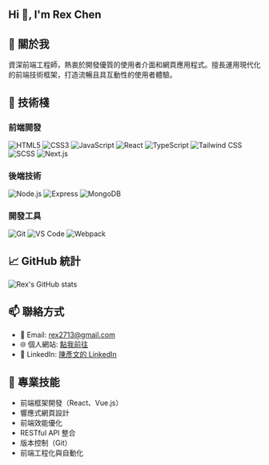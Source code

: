 ## Hi 👋, I'm Rex Chen

## 🚀 關於我

資深前端工程師，熱衷於開發優質的使用者介面和網頁應用程式。擅長運用現代化的前端技術框架，打造流暢且具互動性的使用者體驗。

## 🔧 技術棧

### 前端開發

![HTML5](https://img.shields.io/badge/-HTML5-E34F26?style=flat-square&logo=html5&logoColor=white)
![CSS3](https://img.shields.io/badge/-CSS3-1572B6?style=flat-square&logo=css3)
![JavaScript](https://img.shields.io/badge/-JavaScript-F7DF1E?style=flat-square&logo=javascript&logoColor=black)
![React](https://img.shields.io/badge/-React-61DAFB?style=flat-square&logo=react&logoColor=black)
![TypeScript](https://img.shields.io/badge/-TypeScript-3178C6?style=flat-square&logo=typescript&logoColor=white)
![Tailwind CSS](https://img.shields.io/badge/-Tailwind%20CSS-38B2AC?style=flat-square&logo=tailwind-css&logoColor=white)
![SCSS](https://img.shields.io/badge/-SCSS-CC6699?style=flat-square&logo=sass&logoColor=white)
![Next.js](https://img.shields.io/badge/-Next.js-000000?style=flat-square&logo=next.js&logoColor=white)

### 後端技術

![Node.js](https://img.shields.io/badge/-Node.js-339933?style=flat-square&logo=node.js&logoColor=white)
![Express](https://img.shields.io/badge/-Express-000000?style=flat-square&logo=express&logoColor=white)
![MongoDB](https://img.shields.io/badge/-MongoDB-47A248?style=flat-square&logo=mongodb&logoColor=white)

### 開發工具

![Git](https://img.shields.io/badge/-Git-F05032?style=flat-square&logo=git&logoColor=white)
![VS Code](https://img.shields.io/badge/-VS%20Code-007ACC?style=flat-square&logo=visual-studio-code&logoColor=white)
![Webpack](https://img.shields.io/badge/-Webpack-8DD6F9?style=flat-square&logo=webpack&logoColor=black)

## 📈 GitHub 統計

![Rex's GitHub stats](https://github-readme-stats.vercel.app/api?username=rex2713&show_icons=true&theme=radical)

## 📫 聯絡方式

- 📧 Email: rex2713@gmail.com
- 🌐 個人網站: [點我前往](https://profile-9mlz.onrender.com/)
- 💼 LinkedIn: [陳彥文的 LinkedIn](https://www.linkedin.com/in/rex-chen-001/)

## 🎯 專業技能

- 前端框架開發（React、Vue.js）
- 響應式網頁設計
- 前端效能優化
- RESTful API 整合
- 版本控制（Git）
- 前端工程化與自動化
